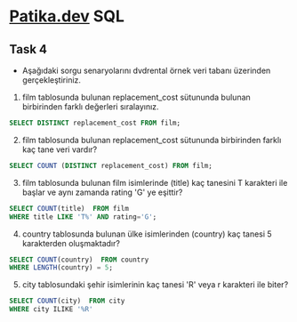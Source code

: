 # [Patika.dev](https://www.patika.dev) SQL

## Task 4

- Aşağıdaki sorgu senaryolarını dvdrental örnek veri tabanı üzerinden gerçekleştiriniz.

1. film tablosunda bulunan replacement_cost sütununda bulunan birbirinden farklı değerleri sıralayınız.

```sql
SELECT DISTINCT replacement_cost FROM film;
```

2. film tablosunda bulunan replacement_cost sütununda birbirinden farklı kaç tane veri vardır?

```sql
SELECT COUNT (DISTINCT replacement_cost) FROM film;
```

3. film tablosunda bulunan film isimlerinde (title) kaç tanesini T karakteri ile başlar ve aynı zamanda rating 'G' ye eşittir?

```sql
SELECT COUNT(title)  FROM film
WHERE title LIKE 'T%' AND rating='G';
```

4. country tablosunda bulunan ülke isimlerinden (country) kaç tanesi 5 karakterden oluşmaktadır?

```sql
SELECT COUNT(country)  FROM country
WHERE LENGTH(country) = 5; 
```

5. city tablosundaki şehir isimlerinin kaç tanesi 'R' veya r karakteri ile biter?

```sql
SELECT COUNT(city)  FROM city
WHERE city ILIKE '%R'
```